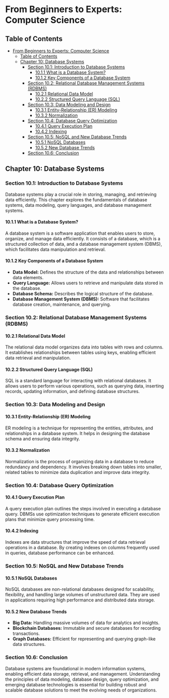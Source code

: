 # From Beginners to Experts: Computer Science

## Table of Contents

- [From Beginners to Experts: Computer Science](#from-beginners-to-experts-computer-science)
  - [Table of Contents](#table-of-content)
  - [Chapter 10: Database Systems](#chapter-10-database-systems)
    - [Section 10.1: Introduction to Database Systems](#section-101-introduction-to-database-systems)
      - [10.1.1 What is a Database System?](#1011-what-is-a-database-system)
      - [10.1.2 Key Components of a Database System](#1012-key-components-of-a-database-system)
    - [Section 10.2: Relational Database Management Systems (RDBMS)](#section-102-relational-database-management-systems-rdbms)
      - [10.2.1 Relational Data Model](#1021-relational-data-model)
      - [10.2.2 Structured Query Language (SQL)](#1022-structured-query-language-sql)
    - [Section 10.3: Data Modeling and Design](#section-103-data-modeling-and-design)
      - [10.3.1 Entity-Relationship (ER) Modeling](#1031-entity-relationship-er-modeling)
      - [10.3.2 Normalization](#1032-normalization)
    - [Section 10.4: Database Query Optimization](#section-104-database-query-optimization)
      - [10.4.1 Query Execution Plan](#1041-query-execution-plan)
      - [10.4.2 Indexing](#1042-indexing)
    - [Section 10.5: NoSQL and New Database Trends](#section-105-nosql-and-new-database-trends)
      - [10.5.1 NoSQL Databases](#1051-nosql-databases)
      - [10.5.2 New Database Trends](#1052-new-database-trends)
    - [Section 10.6: Conclusion](#section-106-conclusion)

## Chapter 10: Database Systems

### Section 10.1: Introduction to Database Systems

Database systems play a crucial role in storing, managing, and retrieving data efficiently. This chapter explores the fundamentals of database systems, data modeling, query languages, and database management systems.

#### 10.1.1 What is a Database System?

A database system is a software application that enables users to store, organize, and manage data efficiently. It consists of a database, which is a structured collection of data, and a database management system (DBMS), which facilitates data manipulation and retrieval.

#### 10.1.2 Key Components of a Database System

- **Data Model:** Defines the structure of the data and relationships between data elements.
- **Query Language:** Allows users to retrieve and manipulate data stored in the database.
- **Database Schema:** Describes the logical structure of the database.
- **Database Management System (DBMS):** Software that facilitates database creation, maintenance, and querying.

### Section 10.2: Relational Database Management Systems (RDBMS)

#### 10.2.1 Relational Data Model

The relational data model organizes data into tables with rows and columns. It establishes relationships between tables using keys, enabling efficient data retrieval and manipulation.

#### 10.2.2 Structured Query Language (SQL)

SQL is a standard language for interacting with relational databases. It allows users to perform various operations, such as querying data, inserting records, updating information, and defining database structures.

### Section 10.3: Data Modeling and Design

#### 10.3.1 Entity-Relationship (ER) Modeling

ER modeling is a technique for representing the entities, attributes, and relationships in a database system. It helps in designing the database schema and ensuring data integrity.

#### 10.3.2 Normalization

Normalization is the process of organizing data in a database to reduce redundancy and dependency. It involves breaking down tables into smaller, related tables to minimize data duplication and improve data integrity.

### Section 10.4: Database Query Optimization

#### 10.4.1 Query Execution Plan

A query execution plan outlines the steps involved in executing a database query. DBMSs use optimization techniques to generate efficient execution plans that minimize query processing time.

#### 10.4.2 Indexing

Indexes are data structures that improve the speed of data retrieval operations in a database. By creating indexes on columns frequently used in queries, database performance can be enhanced.

### Section 10.5: NoSQL and New Database Trends

#### 10.5.1 NoSQL Databases

NoSQL databases are non-relational databases designed for scalability, flexibility, and handling large volumes of unstructured data. They are used in applications requiring high performance and distributed data storage.

#### 10.5.2 New Database Trends

- **Big Data:** Handling massive volumes of data for analytics and insights.
- **Blockchain Databases:** Immutable and secure databases for recording transactions.
- **Graph Databases:** Efficient for representing and querying graph-like data structures.

### Section 10.6: Conclusion

Database systems are foundational in modern information systems, enabling efficient data storage, retrieval, and management. Understanding the principles of data modeling, database design, query optimization, and emerging database technologies is essential for building robust and scalable database solutions to meet the evolving needs of organizations.